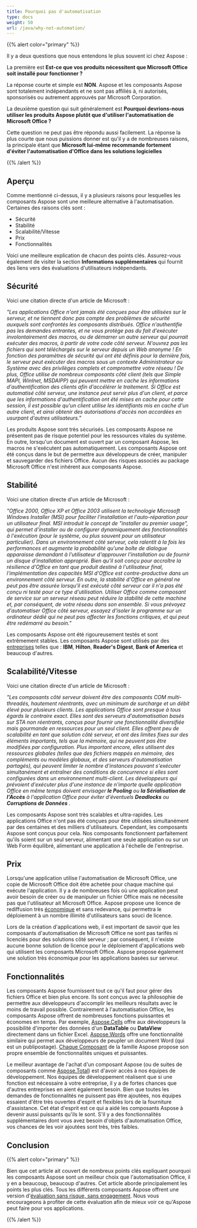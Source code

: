 ```yaml
---
title: Pourquoi pas d'automatisation
type: docs
weight: 50
url: /java/why-not-automation/
---
```


{{% alert color="primary" %}} 

Il y a deux questions que nous entendons le plus souvent ici chez Aspose : 

La première est **Est-ce que vos produits nécessitent que Microsoft Office soit installé pour fonctionner ?** 

La réponse courte et simple est **NON**. Aspose et les composants Aspose sont totalement indépendants et ne sont pas affiliés à, ni autorisés, sponsorisés ou autrement approuvés par Microsoft Corporation. 

La deuxième question qui suit généralement est **Pourquoi devrions-nous utiliser les produits Aspose plutôt que d'utiliser l'automatisation de Microsoft Office ?** 

Cette question ne peut pas être répondu aussi facilement. La réponse la plus courte que nous puissions donner est qu'il y a de nombreuses raisons, la principale étant que **Microsoft lui-même recommande fortement d'éviter l'automatisation d'Office dans les solutions logicielles** 

{{% /alert %}} 
## **Aperçu**
Comme mentionné ci-dessus, il y a plusieurs raisons pour lesquelles les composants Aspose sont une meilleure alternative à l'automatisation. Certaines des raisons clés sont : 

- Sécurité
- Stabilité
- Scalabilité/Vitesse
- Prix
- Fonctionnalités

Voici une meilleure explication de chacun des points clés. Assurez-vous également de visiter la section **Informations supplémentaires** qui fournit des liens vers des évaluations d'utilisateurs indépendants. 
## **Sécurité**
Voici une citation directe d'un article de Microsoft : 

*"Les applications Office n'ont jamais été conçues pour être utilisées sur le serveur, et ne tiennent donc pas compte des problèmes de sécurité auxquels sont confrontés les composants distribués. Office n'authentifie pas les demandes entrantes, et ne vous protège pas du fait d'exécuter involontairement des macros, ou de démarrer un autre serveur qui pourrait exécuter des macros, à partir de votre code côté serveur. N'ouvrez pas les fichiers qui sont téléchargés sur le serveur depuis un Web anonyme ! En fonction des paramètres de sécurité qui ont été définis pour la dernière fois, le serveur peut exécuter des macros sous un contexte Administrateur ou Système avec des privilèges complets et compromettre votre réseau ! De plus, Office utilise de nombreux composants côté client (tels que Simple MAPI, WinInet, MSDAIPP) qui peuvent mettre en cache les informations d'authentification des clients afin d'accélérer le traitement. Si Office est automatisé côté serveur, une instance peut servir plus d'un client, et parce que les informations d'authentification ont été mises en cache pour cette session, il est possible qu'un client utilise les identifiants mis en cache d'un autre client, et ainsi obtenir des autorisations d'accès non accordées en usurpant d'autres utilisateurs."* 

Les produits Aspose sont très sécurisés. Les composants Aspose ne présentent pas de risque potentiel pour les ressources vitales du système. En outre, lorsqu'un document est ouvert par un composant Aspose, les macros ne s'exécutent pas automatiquement. Les composants Aspose ont été conçus dans le but de permettre aux développeurs de créer, manipuler et sauvegarder des fichiers Office. Aucun des risques associés au package Microsoft Office n'est inhérent aux composants Aspose. 
## **Stabilité**
Voici une citation directe d'un article de Microsoft : 

*"Office 2000, Office XP et Office 2003 utilisent la technologie Microsoft Windows Installer (MSI) pour faciliter l'installation et l'auto-réparation pour un utilisateur final. MSI introduit le concept de "installer au premier usage", qui permet d'installer ou de configurer dynamiquement des fonctionnalités à l'exécution (pour le système, ou plus souvent pour un utilisateur particulier). Dans un environnement côté serveur, cela ralentit à la fois les performances et augmente la probabilité qu'une boîte de dialogue apparaisse demandant à l'utilisateur d'approuver l'installation ou de fournir un disque d'installation approprié. Bien qu'il soit conçu pour accroître la résilience d'Office en tant que produit destiné à l'utilisateur final, l'implémentation des capacités MSI d'Office est contre-productive dans un environnement côté serveur. En outre, la stabilité d'Office en général ne peut pas être assurée lorsqu'il est exécuté côté serveur car il n'a pas été conçu ni testé pour ce type d'utilisation. Utiliser Office comme composant de service sur un serveur réseau peut réduire la stabilité de cette machine et, par conséquent, de votre réseau dans son ensemble. Si vous prévoyez d'automatiser Office côté serveur, essayez d'isoler le programme sur un ordinateur dédié qui ne peut pas affecter les fonctions critiques, et qui peut être redémarré au besoin."* 

Les composants Aspose ont été rigoureusement testés et sont extrêmement stables. Les composants Aspose sont utilisés par des [entreprises](https://about.aspose.com/customers) telles que : **IBM**, **Hilton**, **Reader's Digest**, **Bank of America** et beaucoup d'autres. 
## **Scalabilité/Vitesse**
Voici une citation directe d'un article de Microsoft : 

*"Les composants côté serveur doivent être des composants COM multi-threadés, hautement réentrants, avec un minimum de surcharge et un débit élevé pour plusieurs clients. Les applications Office sont presque à tous égards le contraire exact. Elles sont des serveurs d'automatisation basés sur STA non réentrants, conçus pour fournir une fonctionnalité diversifiée mais gourmande en ressources pour un seul client. Elles offrent peu de scalabilité en tant que solution côté serveur, et ont des limites fixes sur des éléments importants, tels que la mémoire, qui ne peuvent pas être modifiées par configuration. Plus important encore, elles utilisent des ressources globales (telles que des fichiers mappés en mémoire, des compléments ou modèles globaux, et des serveurs d'automatisation partagés), qui peuvent limiter le nombre d'instances pouvant s'exécuter simultanément et entraîner des conditions de concurrence si elles sont configurées dans un environnement multi-client. Les développeurs qui prévoient d'exécuter plus d'une instance de n'importe quelle application Office en même temps doivent envisager* ***le Pooling*** *ou* ***la Sérialisation de l'Accès*** *à l'application Office pour éviter d'éventuels* ***Deadlocks*** *ou* ***Corruptions de Données*** *.* 

Les composants Aspose sont très scalables et ultra-rapides. Les applications Office n'ont pas été conçues pour être utilisées simultanément par des centaines et des milliers d'utilisateurs. Cependant, les composants Aspose sont conçus pour cela. Nos composants fonctionnent parfaitement qu'ils soient sur un seul serveur, alimentant une seule application ou sur un Web Form équilibré, alimentant une application à l'échelle de l'entreprise. 
## **Prix**
Lorsqu'une application utilise l'automatisation de Microsoft Office, une copie de Microsoft Office doit être achetée pour chaque machine qui exécute l'application. Il y a de nombreuses fois où une application peut avoir besoin de créer ou de manipuler un fichier Office mais ne nécessite pas que l'utilisateur ait Microsoft Office. Aspose propose une licence de rediffusion très [économique](https://purchase.aspose.com/) et sans redevance, qui permettra le déploiement à un nombre illimité d'utilisateurs sans souci de licence. 

Lors de la création d'applications web, il est important de savoir que les composants d'automatisation de Microsoft Office ne sont pas tarifés ni licenciés pour des solutions côté serveur ; par conséquent, il n'existe aucune bonne solution de licence pour le déploiement d'applications web qui utilisent les composants Microsoft Office. Aspose propose également une solution très économique pour les applications basées sur serveur. 
## **Fonctionnalités**
Les composants Aspose fournissent tout ce qu'il faut pour gérer des fichiers Office et bien plus encore. Ils sont conçus avec la philosophie de permettre aux développeurs d'accomplir les meilleurs résultats avec le moins de travail possible. Contrairement à l'automatisation Office, les composants Aspose offrent de nombreuses fonctions puissantes et économes en temps. Par exemple, [Aspose.Cells](https://products.aspose.com/cells/java/) offre aux développeurs la possibilité d'importer des données d'un **DataTable** ou **DataView** directement dans un fichier Excel. [Aspose.Words](https://products.aspose.com/words/java/) offre une fonctionnalité similaire qui permet aux développeurs de peupler un document Word (qui est un publipostage). [Chaque Composant](https://products.aspose.com/total/java/) de la famille Aspose propose son propre ensemble de fonctionnalités uniques et puissantes. 

Le meilleur avantage de l'achat d'un composant Aspose (ou de suites de composants comme [Aspose.Total](https://products.aspose.com/total/java/)) est d'avoir accès à nos équipes de développement. Nos équipes de développement réalisent que si une fonction est nécessaire à votre entreprise, il y a de fortes chances que d'autres entreprises en aient également besoin. Bien que toutes les demandes de fonctionnalités ne puissent pas être ajoutées, nos équipes essaient d'être très ouvertes d'esprit et flexibles lors de la fourniture d'assistance. Cet état d'esprit est ce qui a aidé les composants Aspose à devenir aussi puissants qu'ils le sont. S'il y a des fonctionnalités supplémentaires dont vous avez besoin d'objets d'automatisation Office, vos chances de les voir ajoutées sont très, très faibles. 
## **Conclusion**
{{% alert color="primary" %}} 

Bien que cet article ait couvert de nombreux points clés expliquant pourquoi les composants Aspose sont un meilleur choix que l'automatisation Office, il y en a beaucoup, beaucoup d'autres. Cet article aborde principalement les points les plus clés. Tous les différents composants Aspose offrent une version d'[évaluation sans risque, sans engagement](https://downloads.aspose.com/slides/java). Nous vous encourageons à profiter de cette évaluation afin de mieux voir ce qu'Aspose peut faire pour vos applications. 

{{% /alert %}} 
